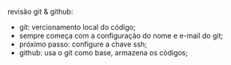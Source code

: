 revisão git & github:

 - git: vercionamento local do código;
 - sempre começa com a configuração do nome e e-mail do git;
 - próximo passo: configure a chave ssh;
 - github: usa o git como base, armazena os códigos;